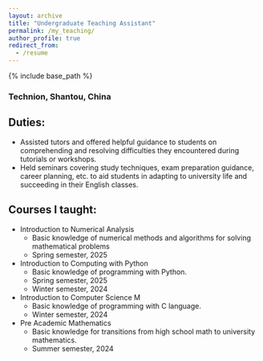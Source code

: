 ```yaml
---
layout: archive
title: "Undergraduate Teaching Assistant"
permalink: /my_teaching/
author_profile: true
redirect_from:
  - /resume
---
```


{% include base_path %}

### Technion, Shantou, China

## Duties:
* Assisted tutors and offered helpful guidance to students on comprehending and resolving difficulties they encountered during tutorials or workshops.
* Held seminars covering study techniques, exam preparation guidance, career planning, etc. to aid students in adapting to university life and succeeding in their English classes.

## Courses I taught:
* Introduction to Numerical Analysis
  * Basic knowledge of numerical methods and algorithms for solving mathematical problems
  * Spring semester, 2025 
* Introduction to Computing with Python
  * Basic knowledge of programming with Python.
  * Spring semester, 2025
  * Winter semester, 2024
* Introduction to Computer Science M
  * Basic knowledge of programming with C language.
  * Winter semester, 2024
* Pre Academic Mathematics
  * Basic knowledge for transitions from high school math to university mathematics.
  * Summer semester, 2024

